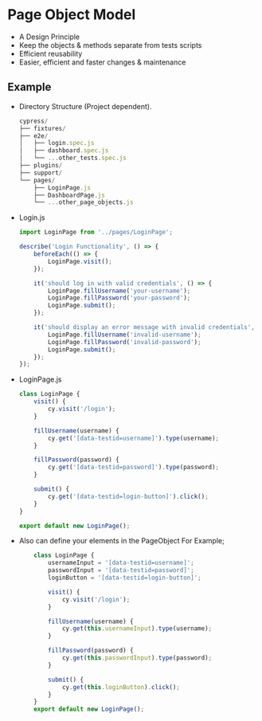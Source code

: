 # Page Object Model

- A Design Principle
- Keep the objects & methods separate from tests scripts
- Efficient reusability
- Easier, efficient and faster changes & maintenance

## Example

- Directory Structure (Project dependent).

    ```javascript
    cypress/
    ├── fixtures/
    ├── e2e/
    │   ├── login.spec.js
    │   ├── dashboard.spec.js
    │   └── ...other_tests.spec.js
    ├── plugins/
    ├── support/
    └── pages/
        ├── LoginPage.js
        ├── DashboardPage.js
        └── ...other_page_objects.js
    ```

- Login.js

    ```javascript
    import LoginPage from '../pages/LoginPage';

    describe('Login Functionality', () => {
        beforeEach(() => {
            LoginPage.visit();
        });

        it('should log in with valid credentials', () => {
            LoginPage.fillUsername('your-username');
            LoginPage.fillPassword('your-password');
            LoginPage.submit();
        });

        it('should display an error message with invalid credentials', () => {
            LoginPage.fillUsername('invalid-username');
            LoginPage.fillPassword('invalid-password');
            LoginPage.submit();
        });
    });
    ```

- LoginPage.js

    ```javascript
    class LoginPage {
        visit() {
            cy.visit('/login');
        }

        fillUsername(username) {
            cy.get('[data-testid=username]').type(username);
        }

        fillPassword(password) {
            cy.get('[data-testid=password]').type(password);
        }

        submit() {
            cy.get('[data-testid=login-button]').click();
        }
    }

    export default new LoginPage();
    ```

- Also can define your elements in the PageObject For Example;

    ```javascript
        class LoginPage {
            usernameInput = '[data-testid=username]';
            passwordInput = '[data-testid=password]';
            loginButton = '[data-testid=login-button]';

            visit() {
                cy.visit('/login');
            }

            fillUsername(username) {
                cy.get(this.usernameInput).type(username);
            }

            fillPassword(password) {
                cy.get(this.passwordInput).type(password);
            }

            submit() {
                cy.get(this.loginButton).click();
            }
        }
        export default new LoginPage();
    ```
